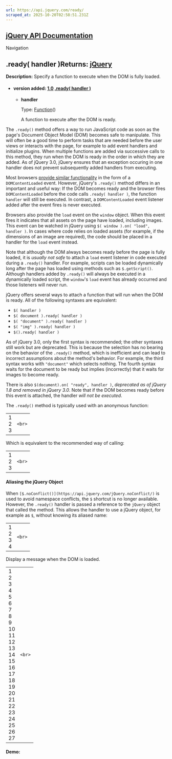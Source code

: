 ```yaml
---
url: https://api.jquery.com/ready/
scraped_at: 2025-10-20T02:58:51.231Z
---
```


## [jQuery API Documentation](https://jquery.com/ "jQuery API Documentation")

Navigation

## .ready( handler )Returns: [jQuery](http://api.jquery.com/Types/\#jQuery)

**Description:** Specify a function to execute when the DOM is fully loaded.

- #### version added: [1.0](https://api.jquery.com/category/version/1.0/) [.ready( handler )](https://api.jquery.com/ready/\#ready-handler)

  - **handler**

    Type: [Function](http://api.jquery.com/Types/#Function)()

    A function to execute after the DOM is ready.

The `.ready()` method offers a way to run JavaScript code as soon as the page's Document Object Model (DOM) becomes safe to manipulate. This will often be a good time to perform tasks that are needed before the user views or interacts with the page, for example to add event handlers and initialize plugins. When multiple functions are added via successive calls to this method, they run when the DOM is ready in the order in which they are added. As of jQuery 3.0, jQuery ensures that an exception occuring in one handler does not prevent subsequently added handlers from executing.

Most browsers [provide similar functionality](https://caniuse.com/#search=DOMContentLoaded) in the form of a `DOMContentLoaded` event. However, jQuery's `.ready()` method differs in an important and useful way: If the DOM becomes ready and the browser fires `DOMContentLoaded` before the code calls `.ready( handler )`, the function `handler` will still be executed. In contrast, a `DOMContentLoaded` event listener added after the event fires is never executed.

Browsers also provide the `load` event on the `window` object. When this event fires it indicates that all assets on the page have loaded, including images. This event can be watched in jQuery using `$( window ).on( "load", handler )`. In cases where code relies on loaded assets (for example, if the dimensions of an image are required), the code should be placed in a handler for the `load` event instead.

Note that although the DOM always becomes ready before the page is fully loaded, it is _usually not safe_ to attach a `load` event listener in code executed during a `.ready()` handler. For example, scripts can be loaded dynamically long after the page has loaded using methods such as `$.getScript()`. Although handlers added by `.ready()` will always be executed in a dynamically loaded script, the `window`'s `load` event has already occurred and those listeners will never run.

jQuery offers several ways to attach a function that will run when the DOM is ready. All of the following syntaxes are equivalent:

- `$( handler )`
- `$( document ).ready( handler )`
- `$( "document" ).ready( handler )`
- `$( "img" ).ready( handler )`
- `$().ready( handler )`

As of jQuery 3.0, only the first syntax is recommended; the other syntaxes still work but are deprecated. This is because the selection has no bearing on the behavior of the `.ready()` method, which is inefficient and can lead to incorrect assumptions about the method's behavior. For example, the third syntax works with `"document"` which selects nothing. The fourth syntax waits for the document to be ready but implies (incorrectly) that it waits for images to become ready.

There is also `$(document).on( "ready", handler )`, _deprecated as of jQuery 1.8 and removed in jQuery 3.0_. Note that if the DOM becomes ready before this event is attached, the handler _will not be executed_.

The `.ready()` method is typically used with an anonymous function:

|     |     |
| --- | --- |
| 1<br>2<br>3 | ```<br>``` |

Which is equivalent to the recommended way of calling:

|     |     |
| --- | --- |
| 1<br>2<br>3 | ```<br>``` |

#### Aliasing the jQuery Object

When `[$.noConflict()](https://api.jquery.com/jQuery.noConflict/)` is used to avoid namespace conflicts, the `$` shortcut is no longer available. However, the `.ready()` handler is passed a reference to the `jQuery` object that called the method. This allows the handler to use a jQuery object, for example as `$`, without knowing its aliased name:

|     |     |
| --- | --- |
| 1<br>2<br>3<br>4 | ```<br>``` |

Display a message when the DOM is loaded.

|     |     |
| --- | --- |
| 1<br>2<br>3<br>4<br>5<br>6<br>7<br>8<br>9<br>10<br>11<br>12<br>13<br>14<br>15<br>16<br>17<br>18<br>19<br>20<br>21<br>22<br>23<br>24<br>25<br>26<br>27 | ```<br>``` |

#### Demo: